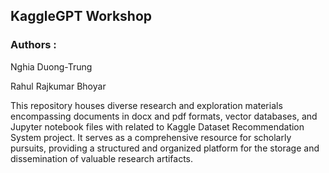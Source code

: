 ## KaggleGPT Workshop

### Authors :

Nghia Duong-Trung

Rahul Rajkumar Bhoyar


This repository houses diverse research and exploration materials encompassing documents in docx and pdf formats, vector databases, and Jupyter notebook files with related to Kaggle Dataset Recommendation System project. It serves as a comprehensive resource for scholarly pursuits, providing a structured and organized platform for the storage and dissemination of valuable research artifacts.
